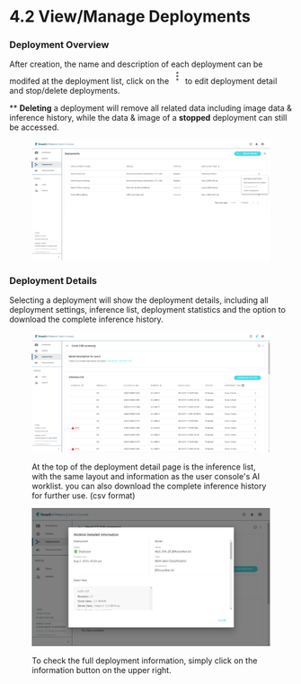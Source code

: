 # 4.2 View/Manage Deployments

### Deployment Overview

After creation, the name and description of each deployment can be modifed at the deployment list, click on the ![](../../.gitbook/assets/adm-icon-1.png) to edit deployment detail and stop/delete deployments.

\*\* **Deleting** a deployment will remove all related data including image data & inference history, while the data & image of a **stopped** deployment can still be accessed.

<figure><img src="../../.gitbook/assets/Deeploy-adm-4-2-1.png" alt=""><figcaption></figcaption></figure>

### Deployment Details

Selecting a deployment will show the deployment details, including all deployment settings, inference list, deployment statistics and the option to download the complete inference history.

<figure><img src="../../.gitbook/assets/Deeploy-adm-4-2-0.png" alt=""><figcaption><p>At the top of the deployment detail page is the inference list, with the same layout and information as the user console's AI worklist. you can also download the complete inference history for further use. (csv format)</p></figcaption></figure>

<figure><img src="../../.gitbook/assets/Deeploy-adm-4-2-0-2.png" alt=""><figcaption><p>To check the full deployment information, simply click on the information button on the upper right.  </p></figcaption></figure>
